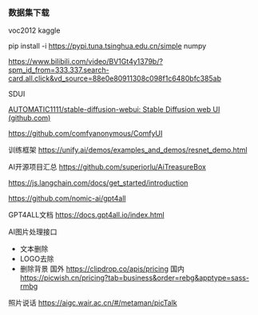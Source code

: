 ### 数据集下载
voc2012
kaggle


pip install -i https://pypi.tuna.tsinghua.edu.cn/simple numpy

https://www.bilibili.com/video/BV1Gt4y1379b/?spm_id_from=333.337.search-card.all.click&vd_source=88e0e80911308c098f1c6480bfc385ab


SDUI

[AUTOMATIC1111/stable-diffusion-webui: Stable Diffusion web UI (github.com)](https://github.com/AUTOMATIC1111/stable-diffusion-webui)

https://github.com/comfyanonymous/ComfyUI


训练框架
https://unify.ai/demos/examples_and_demos/resnet_demo.html

AI开源项目汇总
https://github.com/superiorlu/AiTreasureBox

https://js.langchain.com/docs/get_started/introduction

https://github.com/nomic-ai/gpt4all

GPT4ALL文档
https://docs.gpt4all.io/index.html


AI图片处理接口
- 文本删除
- LOGO去除
- 删除背景
国外 https://clipdrop.co/apis/pricing
国内 https://picwish.cn/pricing?tab=business&order=rebg&apptype=sass-rmbg


照片说话
https://aigc.wair.ac.cn/#/metaman/picTalk